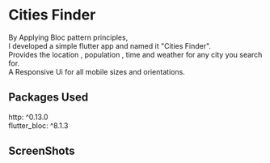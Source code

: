 # Cities Finder

By Applying Bloc pattern principles,   
I developed a simple flutter app and named it "Cities Finder".   
Provides the location , population , time and weather for any city you search for.   
A Responsive Ui for all mobile sizes and orientations.

## Packages Used
  http: ^0.13.0    
  flutter_bloc: ^8.1.3 
  
## ScreenShots
